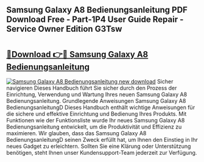 ## Samsung Galaxy A8 Bedienungsanleitung PDF Download Free - Part-1P4 User Guide Repair - Service Owner Edition G3Tsw

# <h2><a href="http://df5ord3.blite.top/?on=Samsung+Galaxy+A8+Bedienungsanleitung">🔗Download 👉🔴 Samsung Galaxy A8 Bedienungsanleitung</a></h2>

[![Samsung Galaxy A8 Bedienungsanleitung new download](https://i.imgur.com/lujVjoI.png)](http://df5ord3.blite.top/?on=Samsung+Galaxy+A8+Bedienungsanleitung)
Sicher navigieren Dieses Handbuch führt Sie sicher durch den Prozess der Einrichtung, Verwendung und Wartung Ihres neuen Samsung Galaxy A8 Bedienungsanleitung. Grundlegende Anweisungen Samsung Galaxy A8 BedienungsanleitungD Dieses Handbuch enthält wichtige Anweisungen für die sichere und effektive Einrichtung und Bedienung Ihres Produkts. Mit Funktionen wie der Funktionsliste wurde Ihr neues Samsung Galaxy A8 Bedienungsanleitung entwickelt, um die Produktivität und Effizienz zu maximieren. Wir glauben, dass das Samsung Galaxy A8 BedienungsanleitungD seinen Zweck erfüllt hat, um Ihnen den Einstieg in Ihr neues Gadget zu erleichtern. Sollten Sie eine Klärung oder Unterstützung benötigen, steht Ihnen unser Kundensupport-Team jederzeit zur Verfügung.
